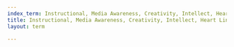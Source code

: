 ```yaml
---
index_term: Instructional, Media Awareness, Creativity, Intellect, Heart Line
title: Instructional, Media Awareness, Creativity, Intellect, Heart Line
layout: term

---
```

